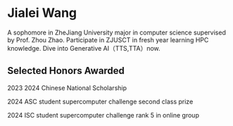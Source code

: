 # Jialei Wang
A sophomore in ZheJiang University major in computer science supervised by Prof. Zhou Zhao. Participate in ZJUSCT in fresh year learning HPC knowledge. Dive into Generative AI（TTS,TTA）now.


## Selected Honors Awarded

2023 2024 Chinese National Scholarship

2024 ASC student supercomputer challenge second class prize

2024 ISC student supercomputer challenge rank 5 in online group

